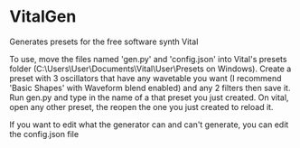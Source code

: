 # VitalGen
Generates presets for the free software synth Vital


To use, move the files named 'gen.py' and 'config.json' into Vital's presets folder (C:\Users\User\Documents\Vital\User\Presets on Windows).
Create a preset with 3 oscillators that have any wavetable you want (I recommend 'Basic Shapes' with Waveform blend enabled) and any 2 filters then save it.
Run gen.py and type in the name of a that preset you just created.
On vital, open any other preset, the reopen the one you just created to reload it.

If you want to edit what the generator can and can't generate, you can edit the config.json file
